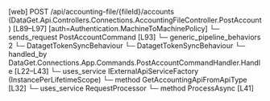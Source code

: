 [web] POST /api/accounting-file/{fileId}/accounts  (DataGet.Api.Controllers.Connections.AccountingFileController.PostAccount)  [L89–L97] [auth=Authentication.MachineToMachinePolicy]
  └─ sends_request PostAccountCommand [L93]
    └─ generic_pipeline_behaviors 2
      └─ DatagetTokenSyncBehaviour
      └─ DatagetTokenSyncBehaviour
    └─ handled_by DataGet.Connections.App.Commands.PostAccountCommandHandler.Handle [L22–L43]
      └─ uses_service IExternalApiServiceFactory (InstancePerLifetimeScope)
        └─ method GetAccountingApiFromApiType [L32]
      └─ uses_service RequestProcessor
        └─ method ProcessAsync [L41]

